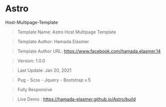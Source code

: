 # Astro
 Host-Multipage-Template
 
> Template Name: Astro Host Multipage Template

> Template Author: Hamada Elasmer

> Template Author URL: https://www.facebook.com/hamada.elasmer.14

> Version: 1.0.0

> Last Update: Jan 20, 2021

> Pug - Scss - Jquery - Bootstrap v.5

> Fully Responsive

> Live Demo : https://hamada-elasmer.github.io/Astro/build
